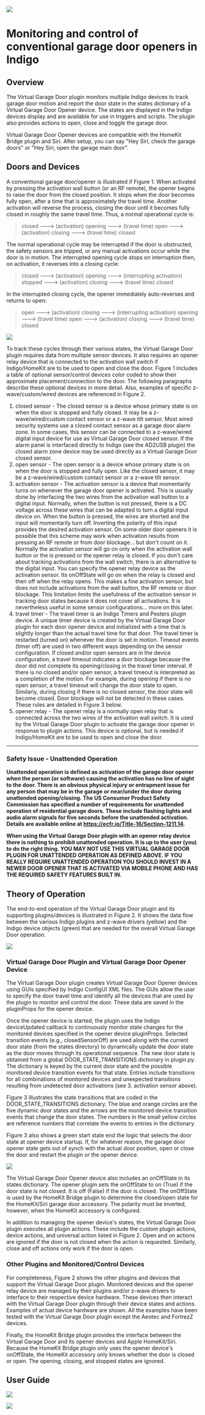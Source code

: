 ![](https://raw.githubusercontent.com/papamac/VirtualGarageDoor/master/READMEfigures/DoubleDoor.png)

Monitoring and control of conventional garage door openers in Indigo
==========

Overview
----------

The Virtual Garage Door plugin monitors multiple Indigo devices to track garage
door motion and report the door state in the states dictionary of a Virtual
Garage Door Opener device.  The states are displayed in the Indigo devices
display and are available for use in triggers and scripts.  The plugin also
provides actions to open, close and toggle the garage door.

Virtual Garage Door Opener devices are compatible with the HomeKit Bridge
plugin and Siri. After setup, you can say "Hey Siri, check the garage doors" or
"Hey Siri, open the garage main door".

Doors and Devices
----------
A conventional garage door/opener is illustrated if Figure 1.  When activated
by pressing the activation wall button (or an RF remote), the opener begins to
raise the door from the closed position. It stops when the door becomes fully
open, after a time that is approximately the travel time. Another activation
will reverse the process, closing the door until it becomes fully closed in
roughly the same travel time. Thus, a normal operational cycle is:

>closed ---> (activation) opening ---> (travel time) open ---> (activation)
> closing ---> (travel time) closed

The normal operational cycle may be interrupted if the door is obstructed,
the safety sensors are tripped, or any manual activations occur while the door
is in motion.  The interrupted opening cycle stops on interruption then, on
activation, it reverses into a closing cycle:

>closed ---> (activation) opening ---> (interrupting activation) stopped --->
>(activation) closing ---> (travel time) closed

In the interrupted closing cycle, the opener immediately auto-reverses and
returns to open:

>open ---> (activation) closing ---> (interrupting activation) opening ---> 
>(travel time) open ---> (activation) closing ---> (travel time) closed

![](https://raw.githubusercontent.com/papamac/VirtualGarageDoor/master/READMEfigures/Figure1.png)

To track these cycles through their various states, the Virtual Garage Door
plugin requires data from multiple sensor devices. It also requires an opener
relay device that is connected to the activation wall switch if Indigo/HomeKit
are to be used to open and close the door. Figure 1 includes a table of
optional sensor/control devices color coded to show their approximate
placement/connection to the door. The following paragraphs describe these
optional devices in more detail. Also, examples of specific z-wave/custom/wired
devices are referenced in Figure 2.

1. closed sensor - The closed sensor is a device whose primary state is on when
the door is stopped and fully closed.  It may be a z-wave/wired/custom contact
sensor or a z-wave tilt sensor. Most wired security systems use a closed
contact sensor as a garage door alarm zone. In some cases, this sensor can be
connected to a z-wave/wired digital input device for use as Virtual Garage Door
closed sensor. If the alarm panel is interfaced directly to Indigo (see the
AD2USB plugin) the closed alarm zone device may be used directly as a Virtual
Garage Door closed sensor.
2. open sensor - The open sensor is a device whose primary state is on when
the door is stopped and fully open.  Like the closed sensor, it may be a
z-wave/wired/custom contact sensor or a z-wave tilt sensor.
3. activation sensor - The activation sensor is a device that momentarily turns
on whenever the garage door opener is activated. This is usually done by
interfacing the two wires from the activation wall button to a digital input.
Normally, when the button is not pressed, there is a DC voltage across these
wires that can be adapted to turn a digital input device on. When the button
is pressed, the wires are shorted and the input will momentarily turn off.
Inverting the polarity of this input provides the desired activation sensor.
On some older door openers it is possible that this scheme may work when
activation results from pressing an RF remote or from door blockage... but
don't count on it. Normally the activation sensor will go on only when the
activation wall button or the is pressed or the opener relay is closed.  If you
don't care about tracking activations from the wall switch, there is an
alternative to the digital input. You can specify the opener relay device as
the activation sensor. Its onOffState will go on when the relay is closed and
then off when the relay opens. This makes a fine activation sensor, but does
not include activations from the wall button, the RF remote or door blockage.
This limitation limits the usefulness of the activation sensor in tracking door
states because it does not cover all activations. It is nevertheless useful in
some sensor configurations... more on this later.
4. travel timer - The travel timer is an Indigo Timers and Pesters plugin
device. A unique timer device is created by the Virtual Garage Door plugin for
each door opener device and initialized with a time that is slightly longer
than the actual travel time for that door.  The travel timer is restarted
(turned on) whenever the door is set in motion. Timeout events (timer off) are
used in two different ways depending on the sensor configuration. If closed
and/or open sensors are in the device configuration, a travel timeout indicates
a door blockage because the door did not complete its opening/closing in the
travel timer interval. If there is no closed and/or open sensor, a travel
timeout is interpreted as a completion of the motion. For example, during
opening if there is no open sensor, a travel timeout will change the door state
to open. Similarly, during closing if there is no closed sensor, the door state
will become closed. Door blockage will not be detected in these cases. These
rules are detailed in Figure 3 below.
5. opener relay - The opener relay is a normally open relay that is connected
across the two wires of the activation wall switch. It is used by the Virtual
Garage Door plugin to activate the garage door opener in response to plugin
actions. This device is optional, but is needed if Indigo/HomeKit are to be
used to open and close the door.

----------
### Safety Issue - Unattended Operation ###
**Unattended operation is defined as activation of the garage door opener when
the person (or software) causing the activation has no line of sight to the
door. There is an obvious physical injury or entrapment issue for any person
that may be in the garage or near/under the door during unattended
opening/closing. The US Consumer Product Safety Commission has specified a
number of requirements for unattended operation of residential garage doors.
These include flashing lights and audio alarm signals for five seconds before
the unattended activation. Details are available online at
<https://ecfr.io/Title-16/Section-1211.14>.**

**When using the Virtual Garage Door plugin with an opener relay device there
is nothing to prohibit unattended operation. It is up to the user (you) to do
the right thing. YOU MAY NOT USE THIS VIRTUAL GARAGE DOOR PLUGIN FOR UNATTENDED
OPERATION AS DEFINED ABOVE. IF YOU REALLY REQUIRE UNATTENDED OPERATION YOU
SHOULD INVEST IN A NEWER DOOR OPENER THAT IS ACTIVATED VIA MOBILE PHONE AND
HAS THE REQUIRED SAFETY FEATURES BUILT IN.**

Theory of Operation
----------

The end-to-end operation of the Virtual Garage Door plugin and its supporting
plugins/devices is illustrated in Figure 2. It shows the data flow between the
various Indigo plugins and z-wave drivers (yellow) and the Indigo device
objects (green) that are needed for the overall Virtual Garage Door operation.

![](https://raw.githubusercontent.com/papamac/VirtualGarageDoor/master/READMEfigures/Figure2.png)

### Virtual Garage Door Plugin and Virtual Garage Door Opener Device ###

The Virtual Garage Door plugin creates Virtual Garage Door Opener devices using
GUIs specified by Indigo ConfigUI XML files. The GUIs allow the user to specify
the door travel time and identify all the devices that are used by the plugin
to monitor and control the door. These data are saved in the pluginProps for
the opener device.

Once the opener device is started, the plugin uses the Indigo deviceUpdated
callback to continuously monitor state changes for the monitored devices
specified in the opener device pluginProps. Selected transition events (e.g.,
closedSensorOff) are used along with the current door state (from the states
directory) to dynamically update the door state as the door moves through its
operational sequence. The new door state is obtained from a global
DOOR_STATE_TRANSITIONS dictionary in plugin.py. The dictionary is keyed by the
current door state and the possible monitored device transition events for that
state. Entries include transitions for all combinations of monitored devices
and unexpected transitions resulting from undetected door activations (see 3.
activation sensor above).

Figure 3 illustrates the state transitions that are coded in the
DOOR_STATE_TRANSITIONS dictionary. The blue and orange circles are the five
dynamic door states and the arrows are the monitored device transition events
that change the door states. The numbers in the small yellow circles are
reference numbers that correlate the events to entries in the dictionary.

Figure 3 also shows a green start state end the logic that selects the door
state at opener device startup. If, for whatever reason, the garage door opener
state gets out of synch with the actual door position, open or close the door
and restart the plugin or the opener device.

![](https://raw.githubusercontent.com/papamac/VirtualGarageDoor/master/READMEfigures/Figure3.png)

The Virtual Garage Door Opener device also includes an onOffState in its states
dictionary. The opener plugin sets the onOffState to on (True) if the door
state is not closed. It is off (False) if the door is closed. The onOffState is
used by the HomeKit Bridge plugin to determine the closed/open state for the
HomeKit/Siri garage door accessory. The polarity must be inverted, however,
when the HomeKit accessory is configured.

In addition to managing the opener device's states, the Virtual Garage Door
plugin executes all plugin actions. These include the custom plugin actions,
device actions, and universal action listed in Figure 2. Open and on actions
are ignored if the door is not closed when the action is requested. Similarly,
close and off actions only work if the door is open.

### Other Plugins and Monitored/Control Devices ###

For completeness, Figure 2 shows the other plugins and devices that support the
Virtual Garage Door plugin.  Monitored devices and the opener relay device are
managed by their plugins and/or z-wave drivers to interface to their respective
device hardware. These devices then interact with the Virtual Garage Door
plugin through their device states and actions. Examples of actual device
hardware are shown. All the examples have been tested with the Virtual Garage
Door plugin except the Aeotec and FortrezZ devices.

Finally, the HomeKit Bridge plugin provides the interface between the Virtual
Garage Door and its opener devices and Apple HomeKit/Siri. Because the HomeKit
Bridge plugin only uses the opener device's onOffState, the HomeKit accessory
only knows whether the door is closed or open. The opening, closing, and
stopped states are ignored.

User Guide
----------

![](https://raw.githubusercontent.com/papamac/VirtualGarageDoor/master/READMEfigures/Figure4.png)

![](https://raw.githubusercontent.com/papamac/VirtualGarageDoor/master/READMEfigures/Figure5.png)
